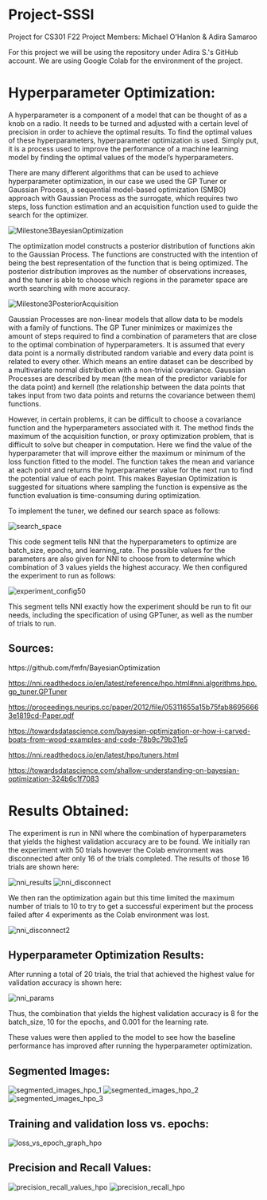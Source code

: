 # Project-SSSI
Project for CS301 F22
Project Members: Michael O'Hanlon & Adira Samaroo

For this project we will be using the repository under Adira S.'s GitHub account. We are using Google Colab for the environment of the project.

<h1>Hyperparameter Optimization:</h1>

A hyperparameter is a component of a model that can be thought of as a knob on a radio. It needs to be turned and adjusted with a certain level of precision in order to achieve the optimal results. To find the optimal values of these hyperparameters, hyperparameter optimization is used. Simply put, it is a process used to improve the performance of a machine learning model by finding the optimal values of the model’s hyperparameters.

There are many different algorithms that can be used to achieve hyperparameter optimization, in our case we used the GP Tuner or Gaussian Process, a sequential model-based optimization (SMBO) approach with Gaussian Process as the surrogate, which requires two steps, loss function estimation and an acquisition function used to guide the search for the optimizer. 

![Milestone3BayesianOptimization](https://github.com/adiraCode/Project-SSSI/blob/milestone-3/pictures/Milestone3BayesianOptimization.png?raw=true)

The optimization model constructs a posterior distribution of functions akin to the Gaussian Process. The functions are constructed with the intention of being the best representation of the function that is being optimized. The posterior distribution improves as the number of observations increases, and the tuner is able to choose which regions in the parameter space are worth searching with more accuracy.

![Milestone3PosteriorAcquisition](https://github.com/adiraCode/Project-SSSI/blob/milestone-3/pictures/Milestone3PosteriorAcquisition.jpeg?raw=true)

Gaussian Processes are non-linear models that allow data to be models with a family of functions. The GP Tuner minimizes or maximizes the amount of steps required to find a combination of parameters that are close to the optimal combination of hyperparameters. It is assumed that every data point is a normally distributed random variable and every data point is related to every other. Which means an entire dataset can be described by a multivariate normal distribution with a non-trivial covariance. Gaussian Processes are described by mean (the mean of the predictor variable for the data point) and kernell (the relationship between the data points that takes input from two data points and returns the covariance between them) functions.

However, in certain problems, it can be difficult to choose a covariance function and the hyperparameters associated with it. The method finds the maximum of the acquisition function, or proxy optimization problem, that is difficult to solve but cheaper in computation. Here we find the value of the hyperparameter that will improve either the maximum or minimum of the loss function fitted to the model. The function takes the mean and variance at each point and returns the hyperparameter value for the next run to find the potential value of each point.  This makes Bayesian Optimization is suggested for situations where sampling the function is expensive as the function evaluation is time-consuming during optimization.

To implement the tuner, we defined our search space as follows:

![search_space](https://github.com/adiraCode/Project-SSSI/blob/milestone-3/pictures/search_space.png?raw=true)

This code segment tells NNI that the hyperparameters to optimize are batch_size, epochs, and learning_rate. The possible values for the parameters are also given for NNI to choose from to determine which combination of 3 values yields the highest accuracy.
We then configured the experiment to run as follows:

![experiment_config50](https://github.com/adiraCode/Project-SSSI/blob/milestone-3/pictures/experiment_config50.png?raw=true)

This segment tells NNI exactly how the experiment should be run to fit our needs, including the specification of using GPTuner, as well as the number of trials to run.

<h2>Sources:</h2>
https://github.com/fmfn/BayesianOptimization

https://nni.readthedocs.io/en/latest/reference/hpo.html#nni.algorithms.hpo.gp_tuner.GPTuner

https://proceedings.neurips.cc/paper/2012/file/05311655a15b75fab86956663e1819cd-Paper.pdf

https://towardsdatascience.com/bayesian-optimization-or-how-i-carved-boats-from-wood-examples-and-code-78b9c79b31e5

https://nni.readthedocs.io/en/latest/hpo/tuners.html

https://towardsdatascience.com/shallow-understanding-on-bayesian-optimization-324b6c1f7083

<h1>Results Obtained:</h1>

The experiment is run in NNI where the combination of hyperparameters that yields the highest validation accuracy are to be found. We initially ran the experiment with 50 trials however the Colab environment was disconnected after only 16 of the trials completed. The results of those 16 trials are shown here:

![nni_results](https://github.com/adiraCode/Project-SSSI/blob/milestone-3/pictures/nni_results.png?raw=true)
![nni_disconnect](https://github.com/adiraCode/Project-SSSI/blob/milestone-3/pictures/nni_disconnect.png?raw=true)

We then ran the optimization again but this time limited the maximum number of trials to 10 to try to get a successful experiment but the process failed after 4 experiments as the Colab environment was lost.

![nni_disconnect2](https://github.com/adiraCode/Project-SSSI/blob/milestone-3/pictures/nni_disconnect2.png?raw=true)

<h2>Hyperparameter Optimization Results:</h2>

After running a total of 20 trials, the trial that achieved the highest value for validation accuracy is shown here:

![nni_params](https://github.com/adiraCode/Project-SSSI/blob/milestone-3/pictures/nni_params.png?raw=true)

Thus, the combination that yields the highest validation accuracy is 8 for the batch_size, 10 for the epochs, and 0.001 for the learning rate.

These values were then applied to the model to see how the baseline performance has improved after running the hyperparameter optimization.

<h2>Segmented Images:</h2>

![segmented_images_hpo_1](https://github.com/adiraCode/Project-SSSI/blob/milestone-3/pictures/segmented_images_hpo_1.png?raw=true)
![segmented_images_hpo_2](https://github.com/adiraCode/Project-SSSI/blob/milestone-3/pictures/segmented_images_hpo_2.png?raw=true)
![segmented_images_hpo_3](https://github.com/adiraCode/Project-SSSI/blob/milestone-3/pictures/segmented_images_hpo_3.png?raw=true)

<h2>Training and validation loss vs. epochs:</h2>

![loss_vs_epoch_graph_hpo](https://github.com/adiraCode/Project-SSSI/blob/milestone-3/pictures/loss_vs_epoch_graph_hpo.png?raw=true)

<h2>Precision and Recall Values:</h2>

![precision_recall_values_hpo](https://github.com/adiraCode/Project-SSSI/blob/milestone-3/pictures/precision_recall_values_hpo.png?raw=true)
![precision_recall_hpo](https://github.com/adiraCode/Project-SSSI/blob/milestone-3/pictures/precision_recall_hpo.png?raw=true)
